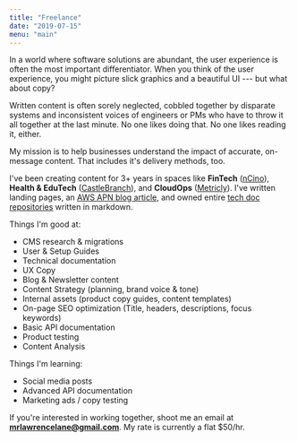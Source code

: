 ```yaml
---
title: "Freelance"
date: "2019-07-15"
menu: "main"
---
```


In a world where software solutions are abundant, the user experience is often the most important differentiator. When you think of the user experience, you might picture slick graphics and a beautiful UI --- but what about copy?

Written content is often sorely neglected, cobbled together by disparate systems and inconsistent voices of engineers or PMs who have to throw it all together at the last minute. No one likes doing that. No one likes reading it, either.

My mission is to help businesses understand the impact of accurate, on-message content. That includes it's delivery methods, too.

 I've been creating content for 3+ years in spaces like **FinTech** ([nCino][1]), **Health & EduTech** ([CastleBranch][2]), and **CloudOps** ([Metricly][3]). I've written landing pages, an [AWS APN blog article][4], and owned entire [tech doc repositories][5] written in markdown.

Things I'm good at:

- CMS research & migrations
- User & Setup Guides
- Technical documentation
- UX Copy
- Blog & Newsletter content
- Content Strategy (planning, brand voice & tone)
- Internal assets (product copy guides, content templates)
- On-page SEO optimization (Title, headers, descriptions, focus keywords)
- Basic API documentation
- Product testing
- Content Analysis

Things I'm learning:

- Social media posts
- Advanced API documentation
- Marketing ads / copy testing

If you're interested in working together, shoot me an email at **mrlawrencelane@gmail.com**. My rate is currently a flat $50/hr.

[1]: https://www.ncino.com
[2]: https://www.castlebranch.com
[3]: https://www.metricly.com
[4]: https://aws.amazon.com/blogs/apn/how-to-optimize-your-aws-workload-cost-with-capgemini-and-metricly/
[5]: https://docs.metricly.com
